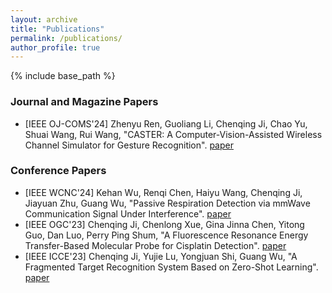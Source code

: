```yaml
---
layout: archive
title: "Publications"
permalink: /publications/
author_profile: true
---
```


<!-- {% if site.author.googlescholar %}
  <div class="wordwrap">You can also find my articles on <a href="{{site.author.googlescholar}}">my Google Scholar profile</a>.</div>
{% endif %} -->

{% include base_path %}

<!-- {% for post in site.publications reversed %}
  {% include archive-single.html %}
{% endfor %} -->


### Journal and Magazine Papers

- [IEEE OJ-COMS'24] Zhenyu Ren, Guoliang Li, Chenqing Ji, Chao Yu, Shuai Wang, Rui Wang, "CASTER: A Computer-Vision-Assisted Wireless Channel Simulator for Gesture Recognition". [paper]()


### Conference Papers

- [IEEE WCNC'24] Kehan Wu, Renqi Chen, Haiyu Wang, Chenqing Ji, Jiayuan Zhu, Guang Wu, "Passive Respiration Detection via mmWave Communication Signal Under Interference". [paper]()
- [IEEE OGC'23] Chenqing Ji, Chenlong Xue, Gina Jinna Chen, Yitong Guo, Dan Luo, Perry Ping Shum, "A Fluorescence Resonance Energy Transfer-Based Molecular Probe for Cisplatin Detection". [paper]()
- [IEEE ICCE'23] Chenqing Ji, Yujie Lu, Yongjuan Shi, Guang Wu, "A Fragmented Target Recognition System Based on Zero-Shot Learning". [paper]()
